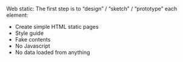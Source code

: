Web static:
The first step is to “design” / “sketch” / “prototype” each element:

+ Create simple HTML static pages
+ Style guide
+ Fake contents
+ No Javascript
+ No data loaded from anything
<!--stackedit_data:
eyJoaXN0b3J5IjpbMTk2NTM2NzQwOF19
-->